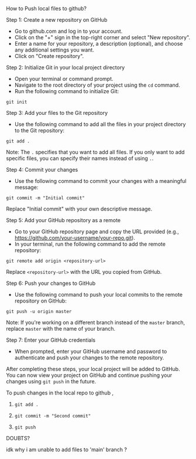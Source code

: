How to Push local files to github?


Step 1: Create a new repository on GitHub
- Go to github.com and log in to your account.
- Click on the "+" sign in the top-right corner and select "New repository".
- Enter a name for your repository, a description (optional), and choose any additional settings you want.
- Click on "Create repository".

Step 2: Initialize Git in your local project directory
- Open your terminal or command prompt.
- Navigate to the root directory of your project using the `cd` command.
- Run the following command to initialize Git:
```
git init
```

Step 3: Add your files to the Git repository
- Use the following command to add all the files in your project directory to the Git repository:
```
git add .
```
Note: The `.` specifies that you want to add all files. If you only want to add specific files, you can specify their names instead of using `.`.

Step 4: Commit your changes
- Use the following command to commit your changes with a meaningful message:
```
git commit -m "Initial commit"
```
Replace "Initial commit" with your own descriptive message.

Step 5: Add your GitHub repository as a remote
- Go to your GitHub repository page and copy the URL provided (e.g., https://github.com/your-username/your-repo.git).
- In your terminal, run the following command to add the remote repository:
```
git remote add origin <repository-url>
```
Replace `<repository-url>` with the URL you copied from GitHub.

Step 6: Push your changes to GitHub
- Use the following command to push your local commits to the remote repository on GitHub:
```
git push -u origin master
```
Note: If you're working on a different branch instead of the `master` branch, replace `master` with the name of your branch.

Step 7: Enter your GitHub credentials
- When prompted, enter your GitHub username and password to authenticate and push your changes to the remote repository.

After completing these steps, your local project will be added to GitHub. You can now view your project on GitHub and continue pushing your changes using `git push` in the future.


To push changes in the local repo to github ,

1. ```git add . ```

2. ```git commit -m "Second commit"```

3. ```git push ```


DOUBTS?

idk why i am unable to add files to 'main' branch ?